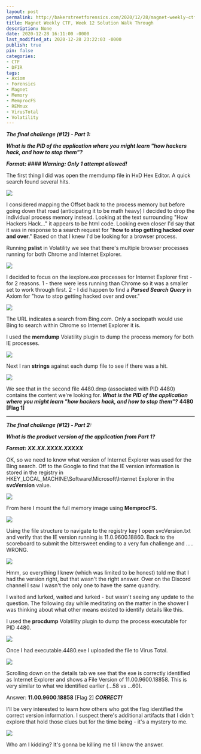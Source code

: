 ```yaml
---
layout: post
permalink: http://bakerstreetforensics.com/2020/12/28/magnet-weekly-ctf-week-12-final-solution-walk-through/
title: Magnet Weekly CTF, Week 12 Solution Walk Through
description: None
date: 2020-12-28 16:11:00 -0000
last_modified_at: 2020-12-28 23:22:03 -0000
publish: true
pin: false
categories:
- CTF
- DFIR
tags:
- Axiom
- Forensics
- Magnet
- Memory
- MemprocFS
- REMnux
- VirusTotal
- Volatility
---
```

**_The final challenge (#12) - Part 1:_**

**_What is the PID of the application where you might learn "how hackers hack, and how to stop them"?_**

**_Format: #### Warning: Only 1 attempt allowed!_**

The first thing I did was open the memdump file in HxD Hex Editor. A quick search found several hits. 

![](https://bakerstreetforensics.com/wp-content/uploads/2020/12/memdump-in-hxd.png?w=1024)

I considered mapping the Offset back to the process memory but before going down that road (anticipating it to be math heavy) I decided to drop the individual process memory instead. Looking at the text surrounding "How Hackers Hack..." it appears to be html code. Looking even closer I'd say that it was in response to a search request for "**how to stop getting hacked over and over**." Based on that I knew I'd be looking for a browser process.

Running **pslist** in Volatility we see that there's multiple browser processes running for both Chrome and Internet Explorer.

![](https://bakerstreetforensics.com/wp-content/uploads/2020/12/pslist.png?w=1024)

I decided to focus on the iexplore.exe processes for Internet Explorer first - for 2 reasons. 1 - there were less running than Chrome so it was a smaller set to work through first. 2 - I did happen to find a **_Parsed Search Query_** in Axiom for "how to stop getting hacked over and over." 

![](https://bakerstreetforensics.com/wp-content/uploads/2020/12/axiom-hack.png?w=1024)

The URL indicates a search from Bing.com. Only a sociopath would use Bing to search within Chrome so Internet Explorer it is.

I used the **memdump** Volatility plugin to dump the process memory for both IE processes.

![](https://bakerstreetforensics.com/wp-content/uploads/2020/12/memdump-ie.png?w=904)

Next I ran **strings** against each dump file to see if there was a hit.

![](https://bakerstreetforensics.com/wp-content/uploads/2020/12/strings-ie-dumps.png?w=1024)

We see that in the second file 4480.dmp (associated with PID 4480) contains the content we're looking for. **_What is the PID of the application where you might learn "how hackers hack, and how to stop them"?_** **4480 [Flag 1]**

* * *

**_The final challenge (#12) - Part 2:_**

**_What is the product version of the application from Part 1?_**

**_Format: XX.XX.XXXX.XXXXX_**

OK, so we need to know what version of Internet Explorer was used for the Bing search. Off to the Google to find that the IE version information is stored in the registry in HKEY_LOCAL_MACHINE\Software\Microsoft\Internet Explorer in the **svcVersion** value.

![](https://bakerstreetforensics.com/wp-content/uploads/2020/12/windows-build-article.png?w=1024)

From here I mount the full memory image using **MemprocFS.**

![](https://bakerstreetforensics.com/wp-content/uploads/2020/12/memprocfs-ie-registry.png?w=1024)

Using the file structure to navigate to the registry key I open svcVersion.txt and verify that the IE version running is 11.0.9600.18860. Back to the scoreboard to submit the bittersweet ending to a very fun challenge and ..... WRONG.

![](https://bakerstreetforensics.com/wp-content/uploads/2020/12/tenor.gif?w=244)

Hmm, so everything I knew (which was limited to be honest) told me that I had the version right, but that wasn't the right answer. Over on the Discord channel I saw I wasn't the only one to have the same quandry.

I waited and lurked, waited and lurked - but wasn't seeing any update to the question. The following day while meditating on the matter in the shower I was thinking about what other means existed to identify details like this. 

I used the **procdump** Volatility plugin to dump the process executable for PID 4480.

![](https://bakerstreetforensics.com/wp-content/uploads/2020/12/procdump-4480.png?w=1024)

Once I had executable.4480.exe I uploaded the file to Virus Total.

![](https://bakerstreetforensics.com/wp-content/uploads/2020/12/vt-file-info.png?w=1024)

Scrolling down on the details tab we see that the exe is correctly identified as Internet Explorer and shows a File Version of 11.00.9600.18858. This is very similar to what we identified earlier (...58 vs ...60). 

Answer: **11.00.9600.18858** [Flag 2] **_CORRECT!_**

I'll be very interested to learn how others who got the flag identified the correct version information. I suspect there's additional artifacts that I didn't explore that hold those clues but for the time being - it's a mystery to me.

![](https://bakerstreetforensics.com/wp-content/uploads/2020/12/1lai6f.jpg?w=507)

Who am I kidding? It's gonna be killing me til I know the answer.
